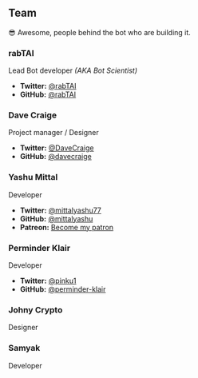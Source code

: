 ## Team

😎 Awesome, people behind the bot who are building it.

### rabTAI

Lead Bot developer _(AKA Bot Scientist)_

* **Twitter:** [@rabTAI](https://twitter.com/rabTAI)
* **GitHub:** [@rabTAI](https://github.com/rabTAI)

### Dave Craige

Project manager / Designer

* **Twitter:** [@DaveCraige](http://www.twitter.com/DaveCraige)
* **GitHub:** [@davecraige](https://github.com/davecraige)

### Yashu Mittal

Developer

* **Twitter:** [@mittalyashu77](https://twitter.com/mittalyashu77)
* **GitHub:** [@mittalyashu](https://github.com/mittalyashu)
* **Patreon:** [Become my patron](https://www.patreon.com/join/mittalyashu?)

### Perminder Klair

Developer

* **Twitter:** [@pinku1](https://twitter.com/pinku1)
* **GitHub:** [@perminder-klair](https://github.com/perminder-klair)

### Johny Crypto

Designer

### Samyak

Developer